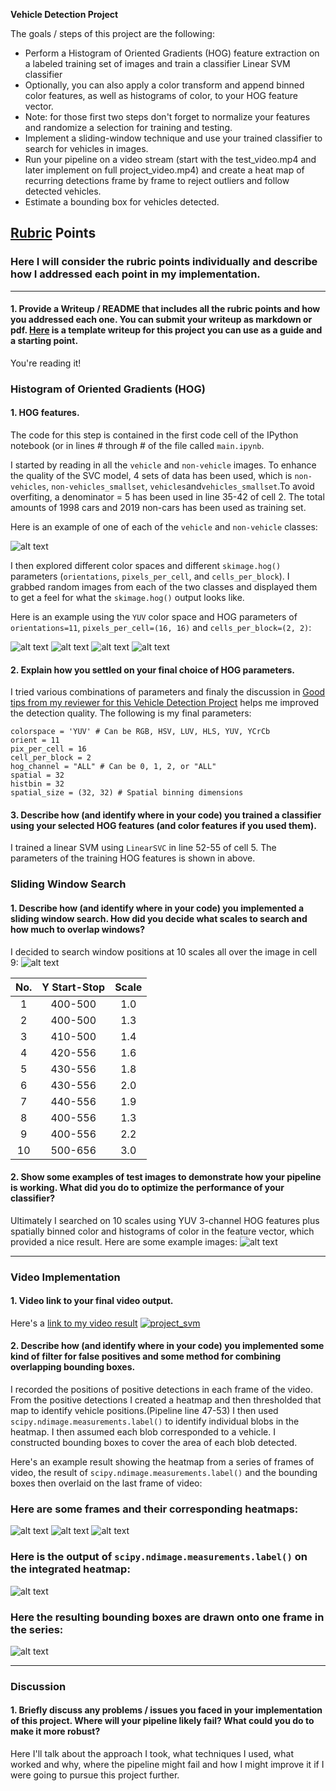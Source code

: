 **Vehicle Detection Project**

The goals / steps of this project are the following:

* Perform a Histogram of Oriented Gradients (HOG) feature extraction on a labeled training set of images and train a classifier Linear SVM classifier
* Optionally, you can also apply a color transform and append binned color features, as well as histograms of color, to your HOG feature vector. 
* Note: for those first two steps don't forget to normalize your features and randomize a selection for training and testing.
* Implement a sliding-window technique and use your trained classifier to search for vehicles in images.
* Run your pipeline on a video stream (start with the test_video.mp4 and later implement on full project_video.mp4) and create a heat map of recurring detections frame by frame to reject outliers and follow detected vehicles.
* Estimate a bounding box for vehicles detected.

[//]: # (Image References)
[image1]: ./Output/1.png
[image2]: ./Output/2.png
[image2_2]: ./Output/3.png
[image2_3]: ./Output/4.png
[image2_4]: ./Output/5.png

[image5]: ./Output/6.png
[image6]: ./Output/7.png
[image7]: ./Output/8.png

[image8]: ./Output/9.png
[image9]: ./Output/grey.png
[image10]: ./Output/10.png


## [Rubric](https://review.udacity.com/#!/rubrics/513/view) Points
### Here I will consider the rubric points individually and describe how I addressed each point in my implementation.  

---

#### 1. Provide a Writeup / README that includes all the rubric points and how you addressed each one.  You can submit your writeup as markdown or pdf.  [Here](https://github.com/udacity/CarND-Vehicle-Detection/blob/master/writeup_template.md) is a template writeup for this project you can use as a guide and a starting point.  

You're reading it!

### Histogram of Oriented Gradients (HOG)

#### 1. HOG features.

The code for this step is contained in the first code cell of the IPython notebook (or in lines # through # of the file called `main.ipynb`.  

I started by reading in all the `vehicle` and `non-vehicle` images. To enhance the quality of the SVC model, 4 sets of data has been used, which is `non-vehicles`, `non-vehicles_smallset`, `vehicles`and`vehicles_smallset`.To avoid overfiting, a denominator = 5 has been used in line 35-42 of cell 2. The total amounts of 1998 cars and 2019 non-cars has been used as training set.

Here is an example of one of each of the `vehicle` and `non-vehicle` classes:

![alt text][image1]

I then explored different color spaces and different `skimage.hog()` parameters (`orientations`, `pixels_per_cell`, and `cells_per_block`).  I grabbed random images from each of the two classes and displayed them to get a feel for what the `skimage.hog()` output looks like.

Here is an example using the `YUV` color space and HOG parameters of `orientations=11`, `pixels_per_cell=(16, 16)` and `cells_per_block=(2, 2)`:


![alt text][image2]
![alt text][image2_2]
![alt text][image2_3]
![alt text][image2_4]

#### 2. Explain how you settled on your final choice of HOG parameters.

I tried various combinations of parameters and finaly the discussion in [Good tips from my reviewer for this Vehicle Detection Project](https://discussions.udacity.com/t/good-tips-from-my-reviewer-for-this-vehicle-detection-project/232903/11) helps me improved the detection quality.
The following is my final parameters:
```
colorspace = 'YUV' # Can be RGB, HSV, LUV, HLS, YUV, YCrCb
orient = 11
pix_per_cell = 16
cell_per_block = 2
hog_channel = "ALL" # Can be 0, 1, 2, or "ALL"
spatial = 32
histbin = 32
spatial_size = (32, 32) # Spatial binning dimensions
```

#### 3. Describe how (and identify where in your code) you trained a classifier using your selected HOG features (and color features if you used them).

I trained a linear SVM using `LinearSVC` in line 52-55 of cell 5. The parameters of the training HOG features is shown in above.

### Sliding Window Search

#### 1. Describe how (and identify where in your code) you implemented a sliding window search.  How did you decide what scales to search and how much to overlap windows?

I decided to search window positions at 10 scales all over the image in cell 9:
![alt text][image8]

|No.|Y Start-Stop     		|     Scale	     		| 
|:-:|:---------------------:|:---------------------:| 
| 1 |400-500        		|1.0 					| 
| 2 |400-500        		|1.3 					| 
| 3 |410-500        		|1.4 					| 
| 4 |420-556         		|1.6 					| 
| 5 |430-556        		|1.8 					| 
| 6 |430-556        		|2.0 					| 
| 7 |440-556        		|1.9 					| 
| 8 |400-556        		|1.3 					| 
| 9 |400-556        		|2.2 					| 
| 10|500-656        		|3.0 					| 

#### 2. Show some examples of test images to demonstrate how your pipeline is working.  What did you do to optimize the performance of your classifier?

Ultimately I searched on 10 scales using YUV 3-channel HOG features plus spatially binned color and histograms of color in the feature vector, which provided a nice result. Here are some example images:
![alt text][image5]

---

### Video Implementation

#### 1. Video link to your final video output. 
Here's a [link to my video result](./Output/project_svm.mp4)
[![project_svm](https://img.youtube.com/vi/c3Q7o7TchPQ/0.jpg)](https://www.youtube.com/watch?v=c3Q7o7TchPQ)

#### 2. Describe how (and identify where in your code) you implemented some kind of filter for false positives and some method for combining overlapping bounding boxes.

I recorded the positions of positive detections in each frame of the video.  From the positive detections I created a heatmap and then thresholded that map to identify vehicle positions.(Pipeline line 47-53)  I then used `scipy.ndimage.measurements.label()` to identify individual blobs in the heatmap.  I then assumed each blob corresponded to a vehicle.  I constructed bounding boxes to cover the area of each blob detected.  

Here's an example result showing the heatmap from a series of frames of video, the result of `scipy.ndimage.measurements.label()` and the bounding boxes then overlaid on the last frame of video:

### Here are some frames and their corresponding heatmaps:
![alt text][image5]
![alt text][image6]
![alt text][image7]

### Here is the output of `scipy.ndimage.measurements.label()` on the integrated heatmap:
![alt text][image9]

### Here the resulting bounding boxes are drawn onto one frame in the series:
![alt text][image10]



---

### Discussion

#### 1. Briefly discuss any problems / issues you faced in your implementation of this project.  Where will your pipeline likely fail?  What could you do to make it more robust?

Here I'll talk about the approach I took, what techniques I used, what worked and why, where the pipeline might fail and how I might improve it if I were going to pursue this project further.  

